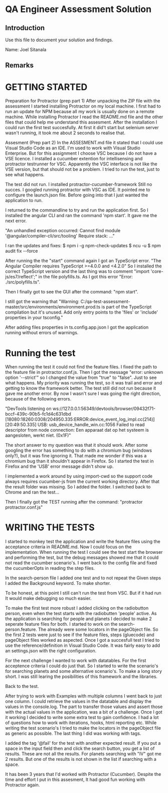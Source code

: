# QA Engineer Assessment Solution

## Introduction

Use this file to document your solution and findings.

Name: Joel Sitanala

## Remarks 

# GETTING STARTED

Preparation for Protractor (prep part 1)
After unpacking the ZIP file with the assessment I started installing Protractor on my local machine.
I first had to run an update for NPM because all my work is usually done on a remote machine.
While installing Protractor I read the README.md file and the other files that could help me understand this assesment.
After the installation I could run the first test succesfully. 
At first it did't start but selenium server wasn't running, it took me about 2 seconds to realise that.

Assesment (Prep part 2)
In the ASSESMENT.md file it stated that I could use Visual Studio Code as an IDE.
I'm used to work with Visual Studio Enterprise. But for this assignment I choose VSC because I do not have a VSE licence.
I installed a cucumber extention for intellisensing and protractor testrunner for VSC.
Apparently the VSC interface is not like the VSE version, but that should not be a problem. I tried to run the test, just to see what happens.

The test did not run. I installed protractor-cucumber-framework
Still no succes. I googled running  protractor with VSC as IDE.
It pointed me to configure the launch.json file. Before going into that I just wanted the application to run.

I returned to the commandline to try and run the application first.
So I installed the angular CLI and ran the command 'npm start'. It gave me the next error.

"An unhandled exception occurred: Cannot find module '@angular/compiler-cli/src/tooling'
Require stack: ..."

I ran the updates and fixes:
$ npm i -g npm-check-updates
$ ncu -u
$ npm audit fix --force

After running the the "start" command again I got an TypeScript error.
"The Angular Compiler requires TypeScript >=4.0.0 and <4.2.0"
So I installed the correct TypeScript version and the last thing was to comment  "import 'core-js/es7/reflect';" in the file polyfills.ts.
As I got this error "Error: ./src/polyfills.ts".

Then I finally got to see the GUI after the command: "npm start".

I still got the warning that "Warning: C:/qa-test-assessment-master/src/environments/environment.prod.ts is part of the TypeScript compilation but it's unused.
Add only entry points to the 'files' or 'include' properties in your tsconfig."

After adding files properties in ts.config.app.json I got the application running without
errors of warnings. 


# Running the test
When running the test it could not find the feature files. I fixed the path to the feature file in protractor.conf.js. Then I got the message "error: unknown option '--strict'" so I changed the value from "true" to "false". Just to see what happens. My priority was running the test, so it was trail and error and getting to know the framework better. 
The test still did not run because it gave me another error. By now I wasn't sure I was going the right direction, because of the following errors.

"DevTools listening on ws://127.0.0.1:56349/devtools/browser/09432f71-bccf-439c-90b5-fc1d4c631dbd
[18080:18260:0308/204950.335:ERROR:device_event_log_impl.cc(214)] [20:49:50.335] USB: usb_device_handle_win.cc:1056 Failed to read descriptor from node connection: Een apparaat dat op het systeem is aangesloten, werkt niet. (0x1F)"

The short answer to my question was that it should work. After some googling the error has something to do with a chromium bug (windows only?), but it was fine ignoring it.
That made me wonder if this was a chromium bug than it shouldn't appear in Firefox. So I started the test in Firefox and the 'USB' error message didn't show up.

I implemented a work around by using import-cwd so the support code always requires cucumber-js from the current working directory.
After that the result folder was missing. So I added the folder.
I switched back to Chrome and ran the test...

Then I finally got the TEST running after the command: "protractor protractor.conf.js"


# WRITING THE TESTS
I started to monkey test the application and write the feature files using the acceptance criteria in README.md. Now I could focus on the implementation. 
When running the test I could see the test start the browser and performing the test, but the debug messages showed me that it could not read the cucumber scenario's.
I went back to the config file and fixed the cucumberOpts in reading the step files.

In the search-person file I added one test and to not repeat the Given steps I added the Background keyword. To make shorter.

To be honest, at this point I still can't run the test from VSC. But if it had run It would make debugging so much easier.

To make the first test more robust I added clicking on the radiobutton person, even when the test starts with the radiobutten 'people' active. As the application is searching for people and planets I decided to make 2 seperate feature files for both.
I started to work on the search-person.feature. The already were some locators in the pageObject file. So the first 2 tests were just to see if the feature files, steps (gluecode) and pageObject files worked as aspected. Once I got a succesfull test I tried to use the reference/definition in Visual Studio Code. It was fairly easy to add an settings.json
with the right configuration.

For the next challenge I wanted to work with datatables. For the first acceptence criteria I could do just that. So I started to write the scenario's for searching planets and some alternative scenario's. To make a long story short. I was still learing the posibilities of this framework and the libraries.

Back to the test. 

After trying to work with Examples with multiple columns I went back to just one column.
I could retrieve the values in the datatable and display the values in the console.log.
The part to transfer those values and assert those with the actual values in the application, was a bit of a challenge. Once I got it working I decided to write some extra test to gain confidence. I had a lot of questions how to work with iterations, hooks, html reporting etc. While writing the test scenario's I tried to make the locators in the pageObject file as generic as possible. The last thing I did was working with tags.

I added the tag '@fail' for the test with another expected result. If you put a space in the input field then and click the search button, you get a list of results. These are not all the results. For planets searching with "IV" got me 2 results. But one of the results is not shown in the list if searching with a space. 

It has been 3 years that I'd worked with Protractor (Cucumber). Despite the time and effort I put in this assesment, It had good fun working with Protractor again.













